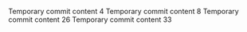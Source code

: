 Temporary commit content 4
Temporary commit content 8
Temporary commit content 26
Temporary commit content 33
